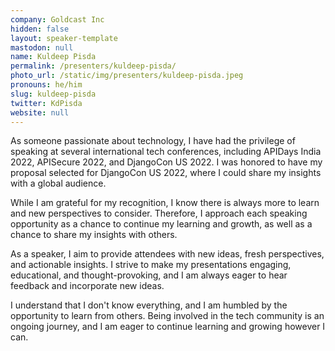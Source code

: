 ```yaml
---
company: Goldcast Inc
hidden: false
layout: speaker-template
mastodon: null
name: Kuldeep Pisda
permalink: /presenters/kuldeep-pisda/
photo_url: /static/img/presenters/kuldeep-pisda.jpeg
pronouns: he/him
slug: kuldeep-pisda
twitter: KdPisda
website: null
---
```


As someone passionate about technology, I have had the privilege of speaking at several international tech conferences, including APIDays India 2022, APISecure 2022, and DjangoCon US 2022. I was honored to have my proposal selected for DjangoCon US 2022, where I could share my insights with a global audience.

While I am grateful for my recognition, I know there is always more to learn and new perspectives to consider. Therefore, I approach each speaking opportunity as a chance to continue my learning and growth, as well as a chance to share my insights with others.

As a speaker, I aim to provide attendees with new ideas, fresh perspectives, and actionable insights. I strive to make my presentations engaging, educational, and thought-provoking, and I am always eager to hear feedback and incorporate new ideas.

I understand that I don't know everything, and I am humbled by the opportunity to learn from others. Being involved in the tech community is an ongoing journey, and I am eager to continue learning and growing however I can.
